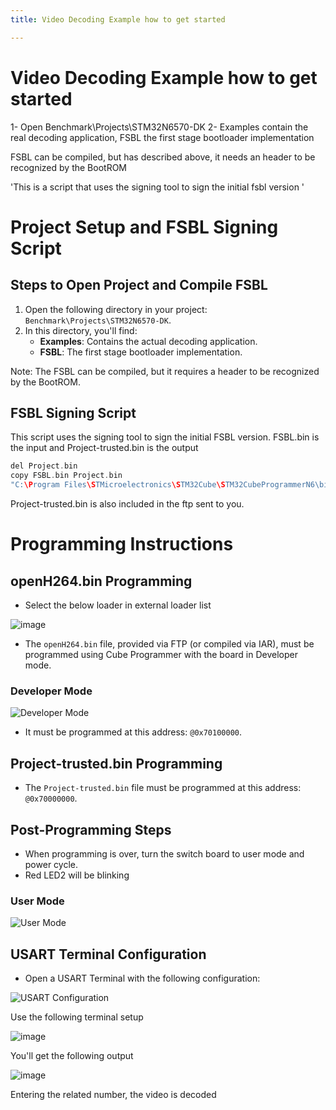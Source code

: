 ```yaml
---
title: Video Decoding Example how to get started

---
```


# Video Decoding Example how to get started

1- Open Benchmark\Projects\STM32N6570-DK
2- Examples contain the real decoding application, FSBL the first stage bootloader implementation

FSBL can be compiled, but has described above, it needs an header to be recognized by the BootROM


'This is a script that uses the signing tool to sign the initial fsbl version '

# Project Setup and FSBL Signing Script

## Steps to Open Project and Compile FSBL

1. Open the following directory in your project: `Benchmark\Projects\STM32N6570-DK`.
2. In this directory, you'll find:
   - **Examples**: Contains the actual decoding application.
   - **FSBL**: The first stage bootloader implementation.

Note: The FSBL can be compiled, but it requires a header to be recognized by the BootROM.

## FSBL Signing Script

This script uses the signing tool to sign the initial FSBL version.
FSBL.bin is the input and Project-trusted.bin is the output

```c
del Project.bin
copy FSBL.bin Project.bin
"C:\Program Files\STMicroelectronics\STM32Cube\STM32CubeProgrammerN6\bin\STM32MP_SigningTool_CLI.exe" -bin FSBL.bin -nk -of 0x80000000 -t fsbl -o Project-trusted.bin
```
Project-trusted.bin is also included in the ftp sent to you.

# Programming Instructions

## openH264.bin Programming

- Select the below loader in external loader list

![image](https://hackmd.io/_uploads/SJFLsYzukx.png)


- The `openH264.bin` file, provided via FTP (or compiled via IAR), must be programmed using Cube Programmer with the board in Developer mode.

### Developer Mode

![Developer Mode](https://hackmd.io/_uploads/SyQPKKzdJx.png)

- It must be programmed at this address: `@0x70100000`.

## Project-trusted.bin Programming

- The `Project-trusted.bin` file must be programmed at this address: `@0x70000000`.

## Post-Programming Steps

- When programming is over, turn the switch board to user mode and power cycle. 
- Red LED2 will be blinking

### User Mode

![User Mode](https://hackmd.io/_uploads/HkxCKFGdyg.png)

## USART Terminal Configuration

- Open a USART Terminal with the following configuration:

![USART Configuration](https://hackmd.io/_uploads/B1gC9KfOyl.png)

Use the following terminal setup

![image](https://hackmd.io/_uploads/Sy541qfukx.png)


You'll get the following output

![image](https://hackmd.io/_uploads/SyCLJcf_1x.png)


Entering the related number, the video is decoded
